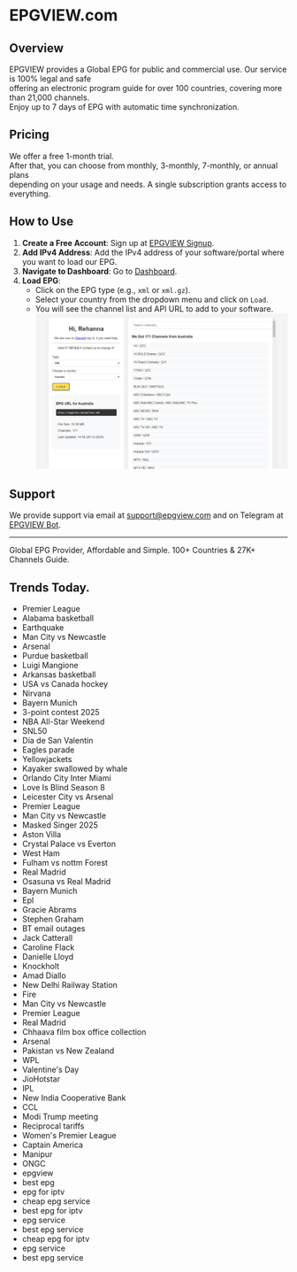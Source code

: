 # EPGVIEW.com



## Overview
EPGVIEW provides a Global EPG for public and commercial use. Our service is 100% legal and safe\
offering an electronic program guide for over 100 countries, covering more than 21,000 channels.\
Enjoy up to 7 days of EPG with automatic time synchronization.

## Pricing
We offer a free 1-month trial. \
After that, you can choose from monthly, 3-monthly, 7-monthly, or annual plans \
depending on your usage and needs. A single subscription grants access to everything.

## How to Use
1. **Create a Free Account**: Sign up at [EPGVIEW Signup](https://epgview.com/signup.php).
2. **Add IPv4 Address**: Add the IPv4 address of your software/portal where you want to load our EPG.
3. **Navigate to Dashboard**: Go to [Dashboard](https://epgview.com/dashboard.php).
4. **Load EPG**:
   - Click on the EPG type (e.g., `xml` or `xml.gz`).
   - Select your country from the dropdown menu and click on `Load`.
   - You will see the channel list and API URL to add to your software.
![EPGVIEW](img/dashboard.png)
## Support
We provide support via email at [support@epgview.com](mailto:support@epgview.com) and on Telegram at [EPGVIEW Bot](https://t.me/epgview_bot).

---

Global EPG Provider, Affordable and Simple. 100+ Countries & 27K+ Channels Guide.

## Trends Today.

- Premier League
- Alabama basketball
- Earthquake
- Man City vs Newcastle
- Arsenal
- Purdue basketball
- Luigi Mangione
- Arkansas basketball
- USA vs Canada hockey
- Nirvana
- Bayern Munich
- 3-point contest 2025
- NBA All-Star Weekend
- SNL50
- Día de San Valentín
- Eagles parade
- Yellowjackets
- Kayaker swallowed by whale
- Orlando City  Inter Miami
- Love Is Blind Season 8
- Leicester City vs Arsenal
- Premier League
- Man City vs Newcastle
- Masked Singer 2025
- Aston Villa
- Crystal Palace vs Everton
- West Ham
- Fulham vs nottm Forest
- Real Madrid
- Osasuna vs Real Madrid
- Bayern Munich
- Epl
- Gracie Abrams
- Stephen Graham
- BT email outages
- Jack Catterall
- Caroline Flack
- Danielle Lloyd
- Knockholt
- Amad Diallo
- New Delhi Railway Station
- Fire
- Man City vs Newcastle
- Premier League
- Real Madrid
- Chhaava film box office collection
- Arsenal
- Pakistan vs New Zealand
- WPL
- Valentine's Day
- JioHotstar
- IPL
- New India Cooperative Bank
- CCL
- Modi Trump meeting
- Reciprocal tariffs
- Women's Premier League
- Captain America
- Manipur
- ONGC
- epgview
- best epg
- epg for iptv
- cheap epg service
- best epg for iptv
- epg service
- best epg service
- cheap epg for iptv
- epg service
- best epg service
